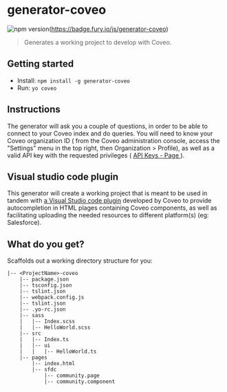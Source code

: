 # generator-coveo

![npm version](https://badge.fury.io/js/generator-coveo.svg)(https://badge.fury.io/js/generator-coveo)

> Generates a working project to develop with Coveo.


## Getting started

- Install: `npm install -g generator-coveo`
- Run: `yo coveo`


## Instructions

The generator will ask you a couple of questions, in order to be able to connect to your Coveo index and do queries. You will need to know your Coveo organization ID ( from the Coveo administration console, access the "Settings" menu in the top right, then Organization > Profile), as well as a valid API key with the requested privileges ( [API Keys - Page ](http://www.coveo.com/go?dest=cloudhelp&lcid=9&context=298) ).

## Visual studio code plugin

This generator will create a working project that is meant to be used in tandem with [a Visual Studio code plugin](https://github.com/coveo/coveo-code) developed by Coveo to provide autocompletion in HTML plages containing Coveo components, as well as facilitating uploading the needed resources to different platform(s) (eg: Salesforce).

## What do you get?

Scaffolds out a working directory structure for you:

```
|-- <ProjectName>-coveo
    |-- package.json
    |-- tsconfig.json
    |-- tslint.json
    |-- webpack.config.js
    |-- tslint.json
    |-- .yo-rc.json
    |-- sass
    |   |-- Index.scss
    |   |-- HelloWorld.scss
    |-- src
    |   |-- Index.ts
    |   |-- ui
    |   |   |-- HelloWorld.ts
    |-- pages
        |-- index.html
        |-- sfdc
            |-- community.page
            |-- community.component
```
